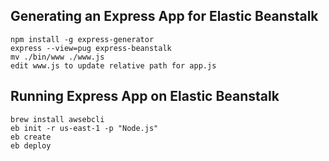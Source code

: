 ## Generating an Express App for Elastic Beanstalk

    npm install -g express-generator
    express --view=pug express-beanstalk
    mv ./bin/www ./www.js
    edit www.js to update relative path for app.js

## Running Express App on Elastic Beanstalk

    brew install awsebcli
    eb init -r us-east-1 -p "Node.js"
    eb create
    eb deploy
